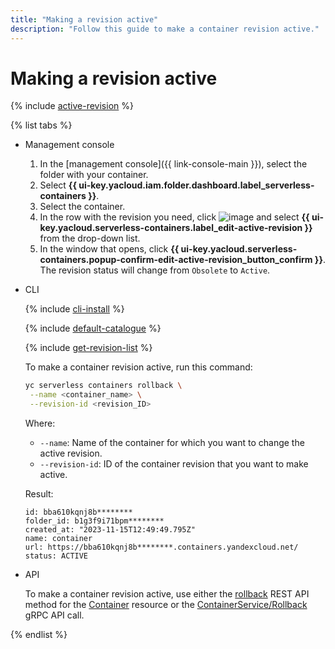 ```yaml
---
title: "Making a revision active"
description: "Follow this guide to make a container revision active."
---
```


# Making a revision active

{% include [active-revision](../../_includes/serverless-containers/active-revision.md) %}

{% list tabs %}

- Management console

   1. In the [management console]({{ link-console-main }}), select the folder with your container.
   1. Select **{{ ui-key.yacloud.iam.folder.dashboard.label_serverless-containers }}**.
   1. Select the container.
   1. In the row with the revision you need, click ![image](../../_assets/console-icons/ellipsis.svg) and select **{{ ui-key.yacloud.serverless-containers.label_edit-active-revision }}** from the drop-down list.
   1. In the window that opens, click **{{ ui-key.yacloud.serverless-containers.popup-confirm-edit-active-revision_button_confirm }}**. The revision status will change from `Obsolete` to `Active`.


- CLI

   {% include [cli-install](../../_includes/cli-install.md) %}

   {% include [default-catalogue](../../_includes/default-catalogue.md) %}

   {% include [get-revision-list](../../_includes/serverless-containers/get-revision-list.md) %}

   To make a container revision active, run this command:

   ```bash
   yc serverless containers rollback \
    --name <container_name> \
    --revision-id <revision_ID>
   ```

   Where:

   * `--name`: Name of the container for which you want to change the active revision.
   * `--revision-id`: ID of the container revision that you want to make active.

   Result:

   ```
   id: bba610kqnj8b********
   folder_id: b1g3f9i71bpm********
   created_at: "2023-11-15T12:49:49.795Z"
   name: container
   url: https://bba610kqnj8b********.containers.yandexcloud.net/
   status: ACTIVE
   ```

- API

   To make a container revision active, use either the [rollback](../../serverless-containers/containers/api-ref/Container/rollback.md) REST API method for the [Container](../../serverless-containers/containers/api-ref/Container/index.md) resource or the [ContainerService/Rollback](../../serverless-containers/containers/api-ref/grpc/container_service.md#Rollback) gRPC API call.

{% endlist %}